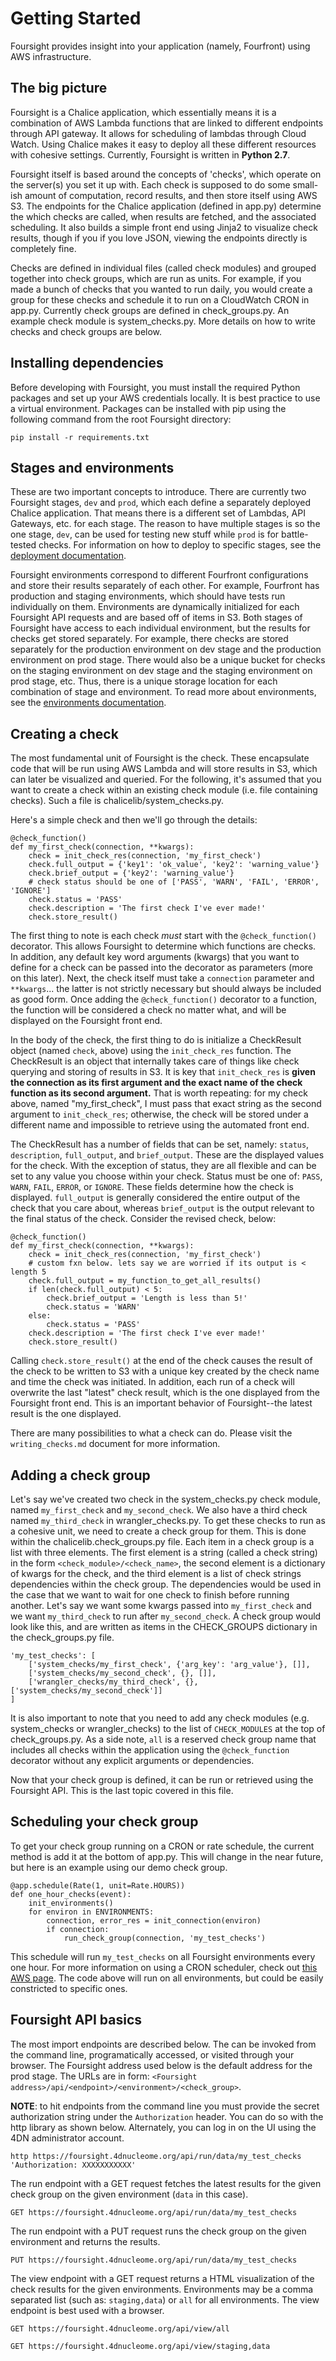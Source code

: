 # Getting Started #

Foursight provides insight into your application (namely, Fourfront) using AWS infrastructure.

## The big picture
Foursight is a Chalice application, which essentially means it is a combination of AWS Lambda functions that are linked to different endpoints through API gateway. It allows for scheduling of lambdas through Cloud Watch. Using Chalice makes it easy to deploy all these different resources with cohesive settings. Currently, Foursight is written in **Python 2.7**.

Foursight itself is based around the concepts of 'checks', which operate on the server(s) you set it up with. Each check is supposed to do some small-ish amount of computation, record results, and then store itself using AWS S3. The endpoints for the Chalice application (defined in app.py) determine the which checks are called, when results are fetched, and the associated scheduling. It also builds a simple front end using Jinja2 to visualize check results, though if you if you love JSON, viewing the endpoints directly is completely fine.

Checks are defined in individual files (called check modules) and grouped together into check groups, which are run as units. For example, if you made a bunch of checks that you wanted to run daily, you would create a group for these checks and schedule it to run on a CloudWatch CRON in app.py. Currently check groups are defined in check_groups.py. An example check module is system_checks.py. More details on how to write checks and check groups are below.

## Installing dependencies
Before developing with Foursight, you must install the required Python packages and set up your AWS credentials locally. It is best practice to use a virtual environment. Packages can be installed with pip using the following command from the root Foursight directory:

```
pip install -r requirements.txt
```

## Stages and environments
These are two important concepts to introduce. There are currently two Foursight stages, ```dev``` and ```prod```, which each define a separately deployed Chalice application. That means there is a different set of Lambdas, API Gateways, etc. for each stage. The reason to have multiple stages is so the one stage, ```dev```, can be used for testing new stuff while ```prod``` is for battle-tested checks. For information on how to deploy to specific stages, see the [deployment documentation](./deployment.md).

Foursight environments correspond to different Fourfront configurations and store their results separately of each other. For example, Fourfront has production and staging environments, which should have tests run individually on them. Environments are dynamically initialized for each Foursight API requests and are based off of items in S3. Both stages of Foursight have access to each individual environment, but the results for checks get stored separately. For example, there checks are stored separately for the production environment on dev stage and the production environment on prod stage. There would also be a unique bucket for checks on the staging environment on dev stage and the staging environment on prod stage, etc. Thus, there is a unique storage location for each combination of stage and environment. To read more about environments, see the [environments documentation](./environments.md).

## Creating a check
The most fundamental unit of Foursight is the check. These encapsulate code that will be run using AWS Lambda and will store results in S3, which can later be visualized and queried. For the following, it's assumed that you want to create a check within an existing check module (i.e. file containing checks). Such a file is chalicelib/system_checks.py.

Here's a simple check and then we'll go through the details:

```
@check_function()
def my_first_check(connection, **kwargs):
    check = init_check_res(connection, 'my_first_check')
    check.full_output = {'key1': 'ok_value', 'key2': 'warning_value'}
    check.brief_output = {'key2': 'warning_value'}
    # check status should be one of ['PASS', 'WARN', 'FAIL', 'ERROR', 'IGNORE']
    check.status = 'PASS'
    check.description = 'The first check I've ever made!'
    check.store_result()
```

The first thing to note is each check *must* start with the ```@check_function()``` decorator. This allows Foursight to determine which functions are checks. In addition, any default key word arguments (kwargs) that you want to define for a check can be passed into the decorator as parameters (more on this later). Next, the check itself must take a ```connection``` parameter and ```**kwargs```... the latter is not strictly necessary but should always be included as good form. Once adding the ```@check_function()``` decorator to a function, the function will be considered a check no matter what, and will be displayed on the Foursight front end.

In the body of the check, the first thing to do is initialize a CheckResult object (named ```check```, above) using the ```init_check_res``` function. The CheckResult is an object that internally takes care of things like check querying and storing of results in S3. It is key that ```init_check_res``` is **given the connection as its first argument and the exact name of the check function as its second argument.** That is worth repeating: for my check above, named "my_first_check", I must pass that exact string as the second argument to ```init_check_res```; otherwise, the check will be stored under a different name and impossible to retrieve using the automated front end.

The CheckResult has a number of fields that can be set, namely: ```status```, ```description```, ```full_output```, and ```brief_output```. These are the displayed values for the check. With the exception of status, they are all flexible and can be set to any value you choose within your check. Status must be one of: ```PASS```, ```WARN```, ```FAIL```, ```ERROR```, or ```IGNORE```. These fields determine how the check is displayed. ```full_output``` is generally considered the entire output of the check that you care about, whereas ```brief_output``` is the output relevant to the final status of the check. Consider the revised check, below:

```
@check_function()
def my_first_check(connection, **kwargs):
    check = init_check_res(connection, 'my_first_check')
    # custom fxn below. lets say we are worried if its output is < length 5
    check.full_output = my_function_to_get_all_results()
    if len(check.full_output) < 5:
        check.brief_output = 'Length is less than 5!'
        check.status = 'WARN'
    else:
        check.status = 'PASS'
    check.description = 'The first check I've ever made!'
    check.store_result()
```

Calling `check.store_result()` at the end of the check causes the result of the check to be written to S3 with a unique key created by the check name and time the check was initiated. In addition, each run of a check will overwrite the last "latest" check result, which is the one displayed from the Foursight front end. This is an important behavior of Foursight--the latest result is the one displayed.

There are many possibilities to what a check can do. Please visit the ```writing_checks.md``` document for more information.

## Adding a check group
Let's say we've created two check in the system_checks.py check module, named ```my_first_check``` and ```my_second_check```. We also have a third check named ```my_third_check``` in wrangler_checks.py. To get these checks to run as a cohesive unit, we need to create a check group for them. This is done within the chalicelib.check_groups.py file. Each item in a check group is a list with three elements. The first element is a string (called a check string) in the form ```<check_module>/<check_name>```, the second element is a dictionary of kwargs for the check, and the third element is a list of check strings dependencies within the check group. The dependencies would be used in the case that we want to wait for one check to finish before running another. Let's say we want some kwargs passed into ```my_first_check``` and we want ```my_third_check``` to run after ```my_second_check```. A check group would look like this, and are written as items in the CHECK_GROUPS dictionary in the check_groups.py file.

```
'my_test_checks': [
    ['system_checks/my_first_check', {'arg_key': 'arg_value'}, []],
    ['system_checks/my_second_check', {}, []],
    ['wrangler_checks/my_third_check', {}, ['system_checks/my_second_check']]
]
```

It is also important to note that you need to add any check modules (e.g. system_checks or wrangler_checks) to the list of ```CHECK_MODULES``` at the top of check_groups.py. As a side note, ```all``` is a reserved check group name that includes all checks within the application using the ```@check_function``` decorator without any explicit arguments or dependencies.

Now that your check group is defined, it can be run or retrieved using the Foursight API. This is the last topic covered in this file.

## Scheduling your check group
To get your check group running on a CRON or rate schedule, the current method is add it at the bottom of app.py. This will change in the near future, but here is an example using our demo check group.

```
@app.schedule(Rate(1, unit=Rate.HOURS))
def one_hour_checks(event):
    init_environments()
    for environ in ENVIRONMENTS:
        connection, error_res = init_connection(environ)
        if connection:
            run_check_group(connection, 'my_test_checks')
```

This schedule will run ```my_test_checks``` on all Foursight environments every one hour. For more information on using a CRON scheduler, check out [this AWS page](http://docs.aws.amazon.com/lambda/latest/dg/tutorial-scheduled-events-schedule-expressions.html). The code above will run on all environments, but could be easily constricted to specific ones.

## Foursight API basics
The most import endpoints are described below. The can be invoked from the command line, programatically accessed, or visited through your browser. The Foursight address used below is the default address for the prod stage. The URLs are in form: ```<Foursight address>/api/<endpoint>/<environment>/<check_group>```.

**NOTE**: to hit endpoints from the command line you must provide the secret authorization string under the `Authorization` header. You can do so with the http library as shown below. Alternately, you can log in on the UI using the 4DN administrator account.

```
http https://foursight.4dnucleome.org/api/run/data/my_test_checks 'Authorization: XXXXXXXXXXX'
```

The run endpoint with a GET request fetches the latest results for the given check group on the given environment (```data``` in this case).
```
GET https://foursight.4dnucleome.org/api/run/data/my_test_checks
```

The run endpoint with a PUT request runs the check group on the given environment and returns the results.
```
PUT https://foursight.4dnucleome.org/api/run/data/my_test_checks
```

The view endpoint with a GET request returns a HTML visualization of the check results for the given environments. Environments may be a comma separated list (such as: ```staging,data```) or ```all``` for all environments. The view endpoint is best used with a browser.
```
GET https://foursight.4dnucleome.org/api/view/all

GET https://foursight.4dnucleome.org/api/view/staging,data
```
